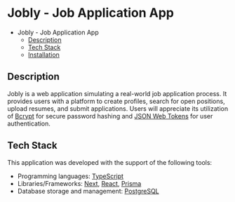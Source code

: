 # Jobly - Job Application App 

- Jobly - Job Application App
  - [Description](#description)
  - [Tech Stack](#tech-stack)
  - [Installation](#installation)
 

## Description

Jobly is a web application simulating a real-world job application process. It provides users with a platform to create profiles, search for open positions, upload resumes, and submit applications. Users will appreciate its utilization of [Bcrypt](https://www.npmjs.com/package/bcrypt) for secure password hashing and [JSON Web Tokens](https://jwt.io) for user authentication.
  
## Tech Stack

This application was developed with the support of the following tools:

- Programming languages: [TypeScript](https://www.typescriptlang.org/)
- Libraries/Frameworks: [Next](https://nextjs.org/), [React](https://react.dev), [Prisma](https://www.prisma.io/)
- Database storage and management: [PostgreSQL](https://www.postgresql.org)







